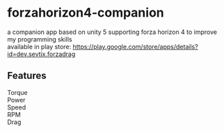 # forzahorizon4-companion
a companion app based on unity 5 supporting forza horizon 4 to improve my programming skills<br>
available in play store: https://play.google.com/store/apps/details?id=dev.sevtix.forzadrag

## Features
Torque<br>
Power<br>
Speed<br>
RPM<br>
Drag<br>
